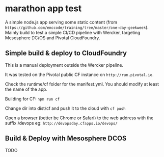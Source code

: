 # marathon app test
A simple node.js app serving some static content (from `https://github.com/emccode/training/tree/master/one-day-geekweek`).
Mainly build to test a simple CI/CD pipeline with Wercker, targeting Mesosphere DC/OS and Pivotal CloudFoundry.

## Simple build & deploy to CloudFoundry

This is a manual deployment outside the Wercker pipeline.

It was tested on the Pivotal public CF instance on `http://run.pivotal.io`.

Check the runtime/cf folder for the manifest.yml. You should modify at least the name of the app.

Building for CF: `npm run cf`

Change dir into dist/cf and push it to the cloud with `cf push`

Open a browser (better be Chrome or Safari) to the web address with the suffix /devops
eg: `http://devopsday.cfapps.io/devops/`

## Build & Deploy with Mesosphere DCOS
TODO
